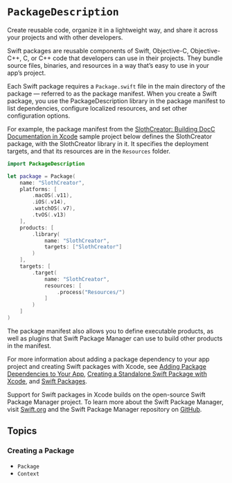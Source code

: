 # ``PackageDescription``

Create reusable code, organize it in a lightweight way, and share it across your projects and with other developers.

Swift packages are reusable components of Swift, Objective-C, Objective-C++, C, or C++ code that developers can use in their projects. They bundle source files, binaries, and resources in a way that’s easy to use in your app’s project. 

Each Swift package requires a `Package.swift` file in the main directory of the package — referred to as the package manifest. When you create a Swift package, you use the PackageDescription library in the package manifest to list dependencies, configure localized resources, and set other configuration options.

For example, the package manifest from the [SlothCreator: Building DocC Documentation in Xcode](https://developer.apple.com/documentation/xcode/slothcreator_building_docc_documentation_in_xcode) sample project below defines the SlothCreator package, with the SlothCreator library in it. It specifies the deployment targets, and that its resources are in the `Resources` folder.

```swift
import PackageDescription

let package = Package(
    name: "SlothCreator",
    platforms: [
        .macOS(.v11),
        .iOS(.v14),
        .watchOS(.v7),
        .tvOS(.v13)
    ],
    products: [
        .library(
            name: "SlothCreator",
            targets: ["SlothCreator"]
        )
    ],
    targets: [
        .target(
            name: "SlothCreator",
            resources: [
                .process("Resources/")
            ]
        )
    ]
)
```

The package manifest also allows you to define executable products, as well as plugins that Swift Package Manager can use to build other products in the manifest.

For more information about adding a package dependency to your app project and creating Swift packages with Xcode, see [Adding Package Dependencies to Your App](https://developer.apple.com/documentation/xcode/adding-package-dependencies-to-your-app), [Creating a Standalone Swift Package with Xcode](https://developer.apple.com/documentation/xcode/creating-a-standalone-swift-package-with-xcode), and [Swift Packages](https://developer.apple.com/documentation/xcode/swift-packages).

Support for Swift packages in Xcode builds on the open-source Swift Package Manager project. To learn more about the Swift Package Manager, visit [Swift.org](https://www.swift.org/package-manager/) and the Swift Package Manager repository on [GitHub](https://github.com/swiftlang/swift-package-manager).

## Topics

### Creating a Package

- ``Package``
- ``Context``

